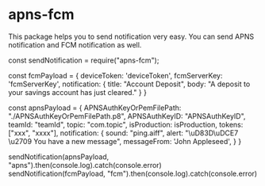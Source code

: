 # apns-fcm
This package helps you to send notification very easy. You can send APNS notification and FCM notification as well.

const sendNotification = require("apns-fcm");

const fcmPayload = {
  deviceToken: 'deviceToken',
  fcmServerKey: 'fcmServerKey',
  notification: {
    title: "Account Deposit",
    body: "A deposit to your savings account has just cleared."
  }
}

const apnsPayload = {
    APNSAuthKeyOrPemFilePath: "./APNSAuthKeyOrPemFilePath.p8",
    APNSAuthKeyID: "APNSAuthKeyID",
    teamId: "teamId",
    topic: "com.topic",
    isProduction: isProduction,
    tokens: ["xxx", "xxxx"],
    notification: {
      sound: "ping.aiff",
      alert: "\uD83D\uDCE7 \u2709 You have a new message",
      messageFrom: 'John Appleseed',
  }
}

sendNotification(apnsPayload, "apns").then(console.log).catch(console.error)
sendNotification(fcmPayload, "fcm").then(console.log).catch(console.error)
